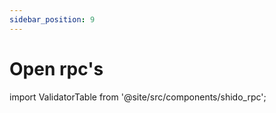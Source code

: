 ```yaml
---
sidebar_position: 9
---
```


# Open rpc's

import ValidatorTable from '@site/src/components/shido_rpc';

<ValidatorTable />
